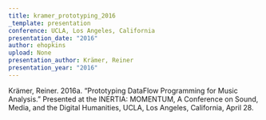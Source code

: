 ```yaml
---
title: kramer_prototyping_2016
_template: presentation
conference: UCLA, Los Angeles, California
presentation_date: "2016"
author: ehopkins
upload: None
presentation_author: Krämer, Reiner
presentation_year: "2016"
---
```

Krämer, Reiner. 2016a. “Prototyping DataFlow Programming for Music Analysis.” Presented at the INERTIA: MOMENTUM, A Conference on Sound, Media, and the Digital Humanities, UCLA, Los Angeles, California, April 28.